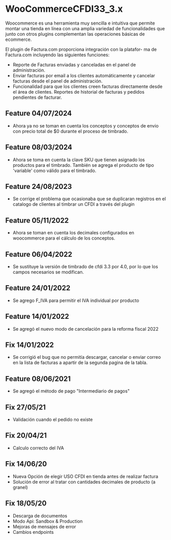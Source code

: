 # WooCommerceCFDI33_3.x

Woocommerce es una herramienta muy sencilla e intuitiva que
permite montar una tienda en línea con una amplia variedad de
funcionalidades que junto con otros plugins complementan las
operaciones básicas de ecommerce.

El plugin de Factura.com proporciona integración con la platafor-
ma de Factura.com incluyendo las siguientes funciones:

- Reporte de Facturas enviadas y canceladas en el panel de administración.
- Enviar facturas por email a los clientes automáticamente y cancelar facturas
desde el panel de administración.
- Funcionalidad para que los clientes creen facturas directamente desde el área
de clientes.
Reportes de historial de facturas y pedidos pendientes de facturar.

## Feature 04/07/2024

- Ahora ya no se toman en cuenta los conceptos y conceptos de envio con precio total de $0 durante el proceso de timbrado.

## Feature 08/03/2024

- Ahora se toma en cuenta la clave SKU que tienen asignado los productos para el timbrado. También se agrega el producto de tipo 'variable' como válido para el timbrado.

## Feature 24/08/2023

- Se corrige el problema que ocasionaba que se duplicaran registros en el catalogo de clientes al timbrar un CFDI a través del plugin

## Feature 05/11/2022

- Ahora se toman en cuenta los decimales configurados en woocommerce para el cálculo de los conceptos.

## Feature 06/04/2022

- Se sustituye la versión de timbrado de cfdi 3.3 por 4.0, por lo que los campos necesarios se modifican.

## Feature 24/01/2022

- Se agrego F_IVA para permitir el IVA individual por producto

## Feature 14/01/2022

- Se agregó el nuevo modo de cancelación para la reforma físcal 2022

## Fix 14/01/2022

- Se corrigió el bug que no permitía descargar, cancelar o enviar correo en la lista de facturas a apartir de la segunda pagina de la tabla.

## Feature 08/06/2021

- Se agregó el método de pago "Intermediario de pagos"

## Fix 27/05/21

- Validación cuando el pedido no existe

## Fix 20/04/21

- Calculo correcto del IVA

## Fix 14/06/20

- Nueva Opción de elegir USO CFDI en tienda antes de realizar factura
- Solución de error al tratar con cantidades decimales de producto (a granel)

## Fix 18/05/20

- Descarga de documentos
- Modo Api: Sandbox & Production
- Mejoras de mensajes de error
- Cambios endpoints
